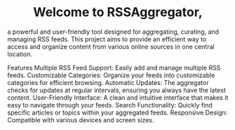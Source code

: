<h1 align="center">Welcome to RSSAggregator,</h1>
  <p>a powerful and user-friendly tool designed for aggregating, curating, and managing RSS feeds. This project aims to provide an efficient way to access and organize content from various online sources in one central location.</p>

Features
Multiple RSS Feed Support: Easily add and manage multiple RSS feeds.
Customizable Categories: Organize your feeds into customizable categories for efficient browsing.
Automatic Updates: The aggregator checks for updates at regular intervals, ensuring you always have the latest content.
User-Friendly Interface: A clean and intuitive interface that makes it easy to navigate through your feeds.
Search Functionality: Quickly find specific articles or topics within your aggregated feeds.
Responsive Design: Compatible with various devices and screen sizes.
